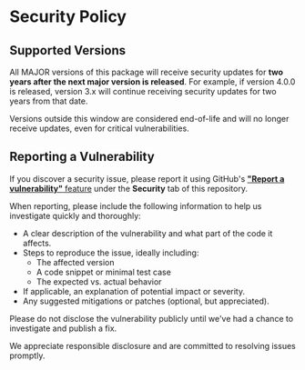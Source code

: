 # Security Policy

## Supported Versions

All MAJOR versions of this package will receive security updates for **two years after the next major version is released**. For example, if version 4.0.0 is released, version 3.x will continue receiving security updates for two years from that date.

Versions outside this window are considered end-of-life and will no longer receive updates, even for critical vulnerabilities.

## Reporting a Vulnerability

If you discover a security issue, please report it using GitHub's [**"Report a vulnerability"** feature](../../security/advisories/new) under the **Security** tab of this repository.

When reporting, please include the following information to help us investigate quickly and thoroughly:

- A clear description of the vulnerability and what part of the code it affects.
- Steps to reproduce the issue, ideally including:
  - The affected version
  - A code snippet or minimal test case
  - The expected vs. actual behavior
- If applicable, an explanation of potential impact or severity.
- Any suggested mitigations or patches (optional, but appreciated).

Please do not disclose the vulnerability publicly until we've had a chance to investigate and publish a fix.

We appreciate responsible disclosure and are committed to resolving issues promptly.
